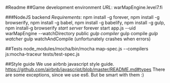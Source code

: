#Readme
##Game development environment
*URL*: warMapEngine.level7.fi

###NodeJS backend
*Requirements*: npm install -g forever, npm install -g browserify, npm install -g babel, npm install -g babelify, npm install -g gulp, npm install-g browserify
*start server* forever start app.js --uid warMapEngine --watchDirectory public
*gulp compiler* gulp compile
*gulp watcher* gulp watchAndCompile (unfortunately crashes when errors)

##Tests
node_modules/mocha/bin/mocha map-spec.js --compilers js:mocha-traceur tests/test-spec.js

##Style guide
We use airbnb javascript style guide.
https://github.com/airbnb/javascript/blob/master/README.md#types
There are some exceptions, since we use es6. But be smart with them :)